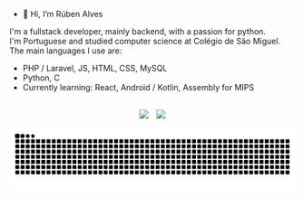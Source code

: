 - 👋 Hi, I’m Rúben Alves <br>

I'm a fullstack developer, mainly backend, with a passion for python. <br>
I'm Portuguese and studied computer science at Colégio de São Miguel. <br>
The main languages I use are:
- PHP / Laravel, JS, HTML, CSS, MySQL
- Python, C
- Currently learning: React, Android / Kotlin, Assembly for MIPS

<br>

<div align="center">
  <img height="140em" src ="https://github-readme-stats.vercel.app/api?username=redystum&show_icons=true&count_private=true&theme=dark&hide_border=true&bg_color=00000000">
  &ensp;
  <img height="140em" src ="https://github-readme-stats.vercel.app/api/top-langs/?username=redystum&layout=compact&hide_border=true&count_private=true&theme=dark&bg_color=00000000&langs_count=6">
 <!-- <img height="140em" src="https://github-readme-stackoverflow.vercel.app/?userID=17767138&theme=dark" /> -->
</div>

  
![Snake animation](https://github.com/redystum/redystum/blob/output/github-contribution-grid-snake.svg)




<!-- 
https://github.com/Ileriayo/markdown-badges 
https://github.com/ankurparihar/readme-pagespeed-insights
https://github.com/DenverCoder1/readme-typing-svg
-->
  
